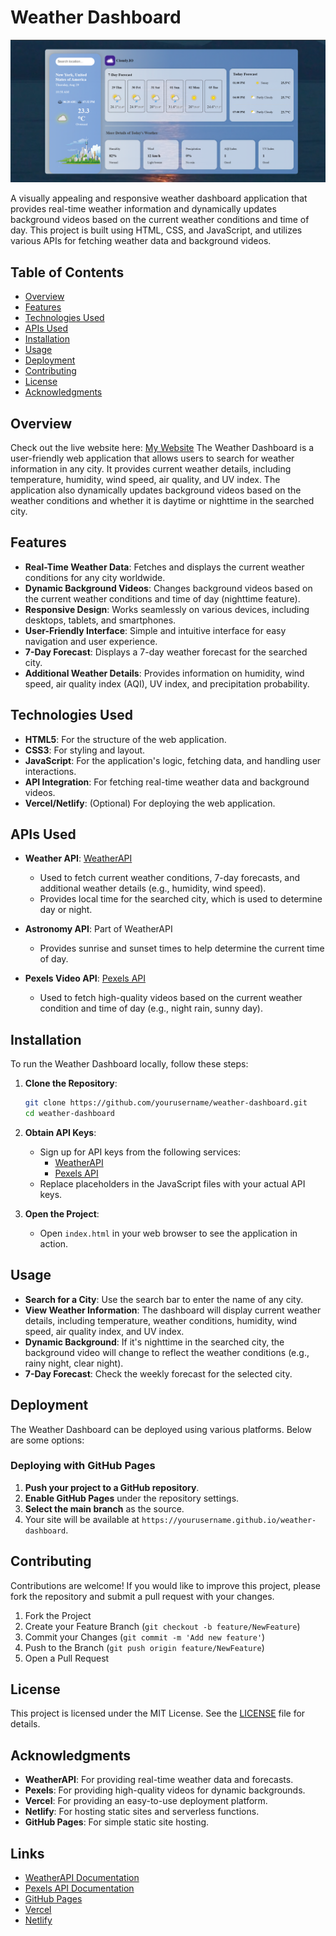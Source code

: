 # Weather Dashboard

![Weather Dashboard Screenshot](image/screenshot.png) <!-- Update the path based on where you place the screenshot -->

A visually appealing and responsive weather dashboard application that provides real-time weather information and dynamically updates background videos based on the current weather conditions and time of day. This project is built using HTML, CSS, and JavaScript, and utilizes various APIs for fetching weather data and background videos.

## **Table of Contents**

- [Overview](#overview)
- [Features](#features)
- [Technologies Used](#technologies-used)
- [APIs Used](#apis-used)
- [Installation](#installation)
- [Usage](#usage)
- [Deployment](#deployment)
- [Contributing](#contributing)
- [License](#license)
- [Acknowledgments](#acknowledgments)

## **Overview**

Check out the live website here: [My Website](https://weather-dashboard-lq35qkttb-rahul-singh-s-projects-3662b08b.vercel.app/)
The Weather Dashboard is a user-friendly web application that allows users to search for weather information in any city. It provides current weather details, including temperature, humidity, wind speed, air quality, and UV index. The application also dynamically updates background videos based on the weather conditions and whether it is daytime or nighttime in the searched city.

## **Features**

- **Real-Time Weather Data**: Fetches and displays the current weather conditions for any city worldwide.
- **Dynamic Background Videos**: Changes background videos based on the current weather conditions and time of day (nighttime feature).
- **Responsive Design**: Works seamlessly on various devices, including desktops, tablets, and smartphones.
- **User-Friendly Interface**: Simple and intuitive interface for easy navigation and user experience.
- **7-Day Forecast**: Displays a 7-day weather forecast for the searched city.
- **Additional Weather Details**: Provides information on humidity, wind speed, air quality index (AQI), UV index, and precipitation probability.

## **Technologies Used**

- **HTML5**: For the structure of the web application.
- **CSS3**: For styling and layout.
- **JavaScript**: For the application's logic, fetching data, and handling user interactions.
- **API Integration**: For fetching real-time weather data and background videos.
- **Vercel/Netlify**: (Optional) For deploying the web application.

## **APIs Used**

- **Weather API**: [WeatherAPI](https://www.weatherapi.com/)
  - Used to fetch current weather conditions, 7-day forecasts, and additional weather details (e.g., humidity, wind speed).
  - Provides local time for the searched city, which is used to determine day or night.
  
- **Astronomy API**: Part of WeatherAPI
  - Provides sunrise and sunset times to help determine the current time of day.
  
- **Pexels Video API**: [Pexels API](https://www.pexels.com/api/)
  - Used to fetch high-quality videos based on the current weather condition and time of day (e.g., night rain, sunny day).

## **Installation**

To run the Weather Dashboard locally, follow these steps:

1. **Clone the Repository**:
    ```bash
    git clone https://github.com/yourusername/weather-dashboard.git
    cd weather-dashboard
    ```

2. **Obtain API Keys**:
   - Sign up for API keys from the following services:
     - [WeatherAPI](https://www.weatherapi.com/)
     - [Pexels API](https://www.pexels.com/api/)
   - Replace placeholders in the JavaScript files with your actual API keys.

3. **Open the Project**:
   - Open `index.html` in your web browser to see the application in action.

## **Usage**

- **Search for a City**: Use the search bar to enter the name of any city.
- **View Weather Information**: The dashboard will display current weather details, including temperature, weather conditions, humidity, wind speed, air quality index, and UV index.
- **Dynamic Background**: If it's nighttime in the searched city, the background video will change to reflect the weather conditions (e.g., rainy night, clear night).
- **7-Day Forecast**: Check the weekly forecast for the selected city.

## **Deployment**

The Weather Dashboard can be deployed using various platforms. Below are some options:

### Deploying with GitHub Pages

1. **Push your project to a GitHub repository**.
2. **Enable GitHub Pages** under the repository settings.
3. **Select the main branch** as the source.
4. Your site will be available at `https://yourusername.github.io/weather-dashboard`.


## **Contributing**

Contributions are welcome! If you would like to improve this project, please fork the repository and submit a pull request with your changes.

1. Fork the Project
2. Create your Feature Branch (`git checkout -b feature/NewFeature`)
3. Commit your Changes (`git commit -m 'Add new feature'`)
4. Push to the Branch (`git push origin feature/NewFeature`)
5. Open a Pull Request

## **License**

This project is licensed under the MIT License. See the [LICENSE](LICENSE) file for details.

## **Acknowledgments**

- **WeatherAPI**: For providing real-time weather data and forecasts.
- **Pexels**: For providing high-quality videos for dynamic backgrounds.
- **Vercel**: For providing an easy-to-use deployment platform.
- **Netlify**: For hosting static sites and serverless functions.
- **GitHub Pages**: For simple static site hosting.

## **Links**

- [WeatherAPI Documentation](https://www.weatherapi.com/docs/)
- [Pexels API Documentation](https://www.pexels.com/api/documentation/)
- [GitHub Pages](https://pages.github.com/)
- [Vercel](https://vercel.com/)
- [Netlify](https://www.netlify.com/)
